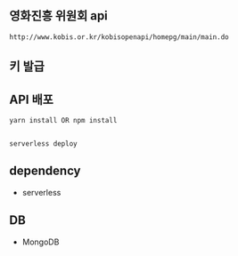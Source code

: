 ## 영화진흥 위원회 api
```
http://www.kobis.or.kr/kobisopenapi/homepg/main/main.do
```

## 키 발급

## API 배포
```
yarn install OR npm install


serverless deploy
```

## dependency
- serverless

## DB
- MongoDB